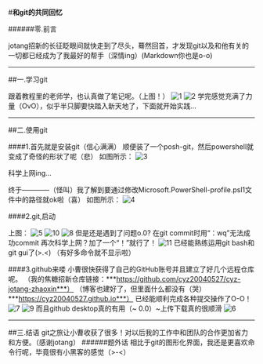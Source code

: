 #**和git的共同回忆**

######零.前言

jotang招新的长征眨眼间就快走到了尽头，蓦然回首，才发现git以及和他有关的一切都已经成为了我最好的帮手（深情ing）(Markdown你也是o-o)
***
##一.学习git

跟着教程里的老师学，也认真做了笔记呢。（上图！）
![1](photo/1.jpg)
![2](photo/2.jpg)
学完感觉充满了力量（OvO），似乎半只脚要快踏入新天地了，下面就开始实践...
***
##二.使用git

####1.首先就是安装git（信心满满）
顺便装了一个posh-git，然后powershell就变成了奇怪的形状了呢（悲）
如图所示：
![3](photo/3.jpg)

科学上网ing...

终于————（怪叫）我了解到要通过修改Microsoft.PowerShell-profile.psl1文件中的路径就ok啦（喜）
如图所示：
![4](photo/4.jpg)

####2.git,启动

上图：
![5](photo/5.jpg)
![10](photo/10.jpg)
![8](photo/8.jpg)
但是还是遇到了问题o.0?
在git commit时用“：wq”无法成功commit
再次科学上网？加了一个“！”就行了！
![11](photo/11.jpg)
已经能熟练运用git bash和git gui了(>.<)
（有好多命令就不显示啦）

####3.github来喽
小曹很快获得了自己的GitHub账号并且建立了好几个远程仓库呢。
（我的焦糖招新仓库链接：***https://github.com/cyz20040527/cyz-jotang-zhaoxin***）
（博客也建好了，但里面什么都没有（哭）***https://cyz20040527.github.io***）
已经能顺利完成各种提交操作了O-O！
![7](photo/9.jpg)
![9](photo/9.jpg)
而且github desktop真的有用（~ 0.0）~上传下载真的很顺滑
![6](photo/6.jpg)
***
##三.结语
git之旅让小曹收获了很多！对以后我的工作中和团队的合作更加省力和方便。（感谢jotang）
######题外话
相比于git的图形化界面，我还是更喜欢命令行呢，毕竟很有小黑客的感觉（>-<）




